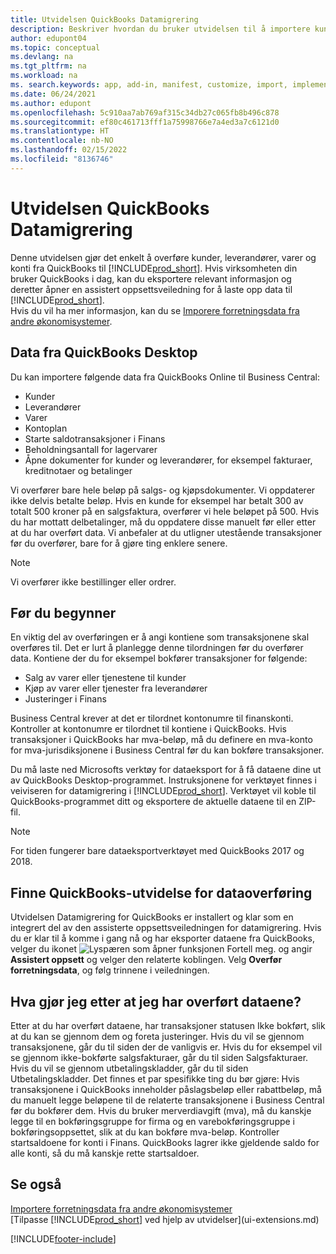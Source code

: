 ```yaml
---
title: Utvidelsen QuickBooks Datamigrering
description: Beskriver hvordan du bruker utvidelsen til å importere kunder, leverandører, varer og konti fra QuickBooks Desktop til Business Central.
author: edupont04
ms.topic: conceptual
ms.devlang: na
ms.tgt_pltfrm: na
ms.workload: na
ms. search.keywords: app, add-in, manifest, customize, import, implement
ms.date: 06/24/2021
ms.author: edupont
ms.openlocfilehash: 5c910aa7ab769af315c34db27c065fb8b496c878
ms.sourcegitcommit: ef80c461713fff1a75998766e7a4ed3a7c6121d0
ms.translationtype: HT
ms.contentlocale: nb-NO
ms.lasthandoff: 02/15/2022
ms.locfileid: "8136746"
---
```

# <a name="the-quickbooks-data-migration-extension"></a>Utvidelsen QuickBooks Datamigrering

Denne utvidelsen gjør det enkelt å overføre kunder, leverandører, varer og konti fra QuickBooks til [!INCLUDE[prod_short](includes/prod_short.md)]. Hvis virksomheten din bruker QuickBooks i dag, kan du eksportere relevant informasjon og deretter åpner en assistert oppsettsveiledning for å laste opp data til [!INCLUDE[prod_short](includes/prod_short.md)].  
Hvis du vil ha mer informasjon, kan du se [Imporere forretningsdata fra andre økonomisystemer](across-import-data-configuration-packages.md).

## <a name="data-from-quickbooks-desktop"></a>Data fra QuickBooks Desktop

Du kan importere følgende data fra QuickBooks Online til Business Central:

- Kunder  
- Leverandører  
- Varer  
- Kontoplan  
- Starte saldotransaksjoner i Finans  
- Beholdningsantall for lagervarer  
- Åpne dokumenter for kunder og leverandører, for eksempel fakturaer, kreditnotaer og betalinger  

Vi overfører bare hele beløp på salgs- og kjøpsdokumenter. Vi oppdaterer ikke delvis betalte beløp. Hvis en kunde for eksempel har betalt 300 av totalt 500 kroner på en salgsfaktura, overfører vi hele beløpet på 500. Hvis du har mottatt delbetalinger, må du oppdatere disse manuelt før eller etter at du har overført data. Vi anbefaler at du utligner utestående transaksjoner før du overfører, bare for å gjøre ting enklere senere.

> [!NOTE]
> Vi overfører ikke bestillinger eller ordrer.

## <a name="before-you-start"></a>Før du begynner

En viktig del av overføringen er å angi kontiene som transaksjonene skal overføres til. Det er lurt å planlegge denne tilordningen før du overfører data. Kontiene der du for eksempel bokfører transaksjoner for følgende:

- Salg av varer eller tjenestene til kunder  
- Kjøp av varer eller tjenester fra leverandører  
- Justeringer i Finans  

Business Central krever at det er tilordnet kontonumre til finanskonti. Kontroller at kontonumre er tilordnet til kontiene i QuickBooks.
Hvis transaksjoner i QuickBooks har mva-beløp, må du definere en mva-konto for mva-jurisdiksjonene i Business Central før du kan bokføre transaksjoner.

Du må laste ned Microsofts verktøy for dataeksport for å få dataene dine ut av QuickBooks Desktop-programmet.  Instruksjonene for verktøyet finnes i veiviseren for datamigrering i [!INCLUDE[prod_short](includes/prod_short.md)]. Verktøyet vil koble til QuickBooks-programmet ditt og eksportere de aktuelle dataene til en ZIP-fil.  

> [!NOTE]
> For tiden fungerer bare dataeksportverktøyet med QuickBooks 2017 og 2018.

## <a name="finding-the-quickbooks-data-migration-extension"></a>Finne QuickBooks-utvidelse for dataoverføring

Utvidelsen Datamigrering for QuickBooks er installert og klar som en integrert del av den assisterte oppsettsveiledningen for datamigrering. Hvis du er klar til å komme i gang nå og har eksporter dataene fra QuickBooks, velger du ikonet ![Lyspæren som åpner funksjonen Fortell meg.](media/ui-search/search_small.png "Fortell hva du vil gjøre") og angir **Assistert oppsett** og velger den relaterte koblingen. Velg **Overfør forretningsdata**, og følg trinnene i veiledningen.  

## <a name="what-do-i-do-after-i-migrate-data"></a>Hva gjør jeg etter at jeg har overført dataene?

Etter at du har overført dataene, har transaksjoner statusen Ikke bokført, slik at du kan se gjennom dem og foreta justeringer. Hvis du vil se gjennom transaksjonene, går du til siden der de vanligvis er. Hvis du for eksempel vil se gjennom ikke-bokførte salgsfakturaer, går du til siden Salgsfakturaer. Hvis du vil se gjennom utbetalingskladder, går du til siden Utbetalingskladder.
Det finnes et par spesifikke ting du bør gjøre: Hvis transaksjonene i QuickBooks inneholder påslagsbeløp eller rabattbeløp, må du manuelt legge beløpene til de relaterte transaksjonene i Business Central før du bokfører dem.
Hvis du bruker merverdiavgift (mva), må du kanskje legge til en bokføringsgruppe for firma og en varebokføringsgruppe i bokføringsoppsettet, slik at du kan bokføre mva-beløp.
Kontroller startsaldoene for konti i Finans. QuickBooks lagrer ikke gjeldende saldo for alle konti, så du må kanskje rette startsaldoer.

## <a name="see-also"></a>Se også

[Importere forretningsdata fra andre økonomisystemer](across-import-data-configuration-packages.md)  
[Tilpasse [!INCLUDE[prod_short](includes/prod_short.md)] ved hjelp av utvidelser](ui-extensions.md)  


[!INCLUDE[footer-include](includes/footer-banner.md)]